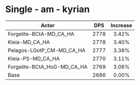 # Single - am - kyrian
| Actor | DPS | Increase |
|---|:---:|:---:|
|Forgelite-BCtA-MD_CA_HA|2778|3.42%|
|Kleia-MD_CA_HA|2778|3.40%|
|Pelagos-LGotP_CM-MD_CA_HA|2777|3.38%|
|Kleia-PS-MD_CA_HA|2770|3.11%|
|Forgelite-BCtA_HoG-MD_CA_HA|2769|3.06%|
|Base|2686|0.00%|
